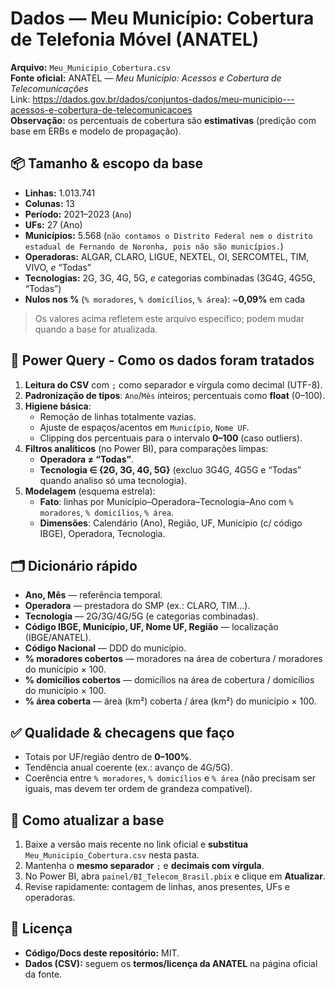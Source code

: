 # Dados — Meu Município: Cobertura de Telefonia Móvel (ANATEL)

**Arquivo:** `Meu_Municipio_Cobertura.csv`  
**Fonte oficial:** ANATEL — *Meu Município: Acessos e Cobertura de Telecomunicações*  
Link: https://dados.gov.br/dados/conjuntos-dados/meu-municipio---acessos-e-cobertura-de-telecomunicacoes  
**Observação:** os percentuais de cobertura são **estimativas** (predição com base em ERBs e modelo de propagação).

## 📦 Tamanho & escopo da base 
- **Linhas:** 1.013.741
- **Colunas:** 13
- **Período:** 2021–2023 (`Ano`)
- **UFs:** 27 (Ano)
- **Municípios:** 5.568 (`não contamos o Distrito Federal nem o distrito estadual de Fernando de Noronha, pois não são municípios.`)
- **Operadoras:** ALGAR, CLARO, LIGUE, NEXTEL, OI, SERCOMTEL, TIM, VIVO, *e* “Todas”
- **Tecnologias:** 2G, 3G, 4G, 5G, *e* categorias combinadas (3G4G, 4G5G, “Todas”)
- **Nulos nos %** (`% moradores`, `% domicílios`, `% área`): ~**0,09%** em cada

> Os valores acima refletem este arquivo específico; podem mudar quando a base for atualizada.


## 🧰 Power Query - Como os dados foram tratados

1. **Leitura do CSV** com `;` como separador e vírgula como decimal (UTF-8).
2. **Padronização de tipos**: `Ano`/`Mês` inteiros; percentuais como **float** (0–100).
3. **Higiene básica**:
   - Remoção de linhas totalmente vazias.
   - Ajuste de espaços/acentos em `Município`, `Nome UF`.
   - Clipping dos percentuais para o intervalo **0–100** (caso outliers).
4. **Filtros analíticos** (no Power BI), para comparações limpas:
   - **Operadora ≠ “Todas”**.
   - **Tecnologia ∈ {2G, 3G, 4G, 5G}** (excluo 3G4G, 4G5G e “Todas” quando analiso só uma tecnologia).
5. **Modelagem** (esquema estrela):
   - **Fato**: linhas por Município–Operadora–Tecnologia–Ano com `% moradores`, `% domicílios`, `% área`.
   - **Dimensões**: Calendário (Ano), Região, UF, Município (c/ código IBGE), Operadora, Tecnologia.

## 🗂️ Dicionário rápido
- **Ano, Mês** — referência temporal.
- **Operadora** — prestadora do SMP (ex.: CLARO, TIM…).
- **Tecnologia** — 2G/3G/4G/5G (e categorias combinadas).
- **Código IBGE, Município, UF, Nome UF, Região** — localização (IBGE/ANATEL).
- **Código Nacional** — DDD do município.
- **% moradores cobertos** — moradores na área de cobertura / moradores do município × 100.
- **% domicílios cobertos** — domicílios na área de cobertura / domicílios do município × 100.
- **% área coberta** — área (km²) coberta / área (km²) do município × 100.

## ✅ Qualidade & checagens que faço
- Totais por UF/região dentro de **0–100%**.
- Tendência anual coerente (ex.: avanço de 4G/5G).
- Coerência entre `% moradores`, `% domicílios` e `% área` (não precisam ser iguais, mas devem ter ordem de grandeza compatível).

## 🔄 Como atualizar a base
1. Baixe a versão mais recente no link oficial e **substitua** `Meu_Municipio_Cobertura.csv` nesta pasta.
2. Mantenha o **mesmo separador** `;` e **decimais com vírgula**.
3. No Power BI, abra `painel/BI_Telecom_Brasil.pbix` e clique em **Atualizar**.
4. Revise rapidamente: contagem de linhas, anos presentes, UFs e operadoras.

## 📄 Licença
- **Código/Docs deste repositório:** MIT.  
- **Dados (CSV):** seguem os **termos/licença da ANATEL** na página oficial da fonte.
